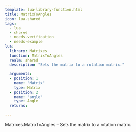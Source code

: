 ```yaml
---
template: lua-library-function.html
title: MatrixToAngles
icon: lua-shared
tags:
  - lua
  - shared
  - needs-verification
  - needs-example
lua:
  library: Matrixes
  function: MatrixToAngles
  realm: shared
  description: "Sets the matrix to a rotation matrix."
  
  arguments:
  - position: 1
    name: "Matrix"
    type: Matrix
  - position: 2
    name: "angle"
    type: Angle
  returns:
    
---
```


<div class="lua__search__keywords">
Matrixes.MatrixToAngles &#x2013; Sets the matrix to a rotation matrix.
</div>
